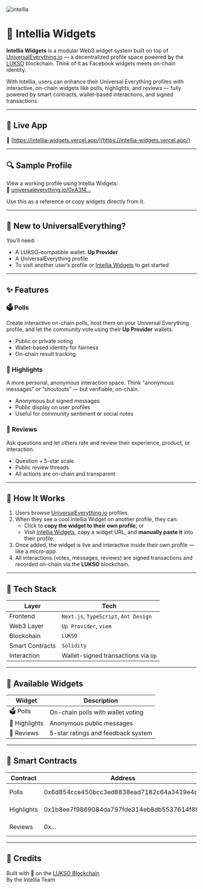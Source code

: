 ![intellia](https://socialify.git.ci/shivaraj65/intellia/image?description=1&font=Jost&language=1&name=1&owner=1&pattern=Solid&theme=Dark)

# 🧠 Intellia Widgets

**Intellia Widgets** is a modular Web3 widget system built on top of [UniversalEverything.io](https://universaleverything.io) — a decentralized profile space powered by the [LUKSO](https://lukso.network) blockchain. Think of it as Facebook widgets meets on-chain identity.

With Intellia, users can enhance their Universal Everything profiles with interactive, on-chain widgets like polls, highlights, and reviews — fully powered by smart contracts, wallet-based interactions, and signed transactions.

---

## 🚀 Live App

🔗 [https://intellia-widgets.vercel.app/](https://intellia-widgets.vercel.app/)

---

## 🔍 Sample Profile

View a working profile using Intellia Widgets:  
🧪 [universaleverything.io/0xA3f4...](https://universaleverything.io/0xA3f4d6098fcF44CD9273B5323f43be13C45966b7?network=testnet&assetGroup=grid)

Use this as a reference or copy widgets directly from it.

---

## 🧭 New to UniversalEverything?

You’ll need:
- A LUKSO-compatible wallet. **Up Provider**
- A UniversalEverything profile
- To visit another user’s profile or [Intellia Widgets](https://intellia-widgets.vercel.app) to get started

---

## ✨ Features

### 🗳️ Polls  
Create interactive on-chain polls, host them on your Universal Everything profile, and let the community vote using their **Up Provider** wallets.

- Public or private voting  
- Wallet-based identity for fairness  
- On-chain result tracking  

### 💬 Highlights  
A more personal, anonymous interaction space. Think “anonymous messages” or “shoutouts” — but verifiable, on-chain.

- Anonymous but signed messages  
- Public display on user profiles  
- Useful for community sentiment or social notes  

### 🌟 Reviews  
Ask questions and let others rate and review their experience, product, or interaction.

- Question + 5-star scale  
- Public review threads  
- All actions are on-chain and transparent  

---

## 🔗 How It Works

1. Users browse [UniversalEverything.io](https://universaleverything.io) profiles.  
2. When they see a cool Intellia Widget on another profile, they can:  
   - Click to **copy the widget to their own profile**, or  
   - Visit [Intellia Widgets](https://intellia-widgets.vercel.app), copy a widget URL, and **manually paste it** into their profile.  
3. Once added, the widget is live and interactive inside their own profile — like a micro-app.  
4. All interactions (votes, messages, reviews) are signed transactions and recorded on-chain via the **LUKSO** blockchain.

---

## 🧱 Tech Stack

| Layer         | Tech                                |
|---------------|-------------------------------------|
| Frontend      | `Next.js`, `TypeScript`, `Ant Design` |
| Web3 Layer    | `Up Provider`, `viem`               |
| Blockchain    | `LUKSO`                             |
| Smart Contracts | `Solidity`                        |
| Interaction   | Wallet-signed transactions via `Up` |

---

## 🧩 Available Widgets

| Widget     | Description                         |
|------------|-------------------------------------|
| 🗳️ Polls   | On-chain polls with wallet voting   |
| 💬 Highlights | Anonymous public messages         |
| 🌟 Reviews | 5-star ratings and feedback system  |

---

## 🧠 Smart Contracts

| Contract | Address | Explorer |
|----------|---------|----------|
| Polls    | 0x6d854cce450bcc3ed8838ead7182c64a3419e4d7   | [View on LUKSO](https://explorer.execution.testnet.lukso.network/address/0x6D854CCe450bcc3Ed8838EAD7182c64A3419e4D7?tab=txs) |
| Highlights | 0x1b8ee7f9869084da797fde314eb8db5537614f8f | [View on LUKSO](https://explorer.execution.testnet.lukso.network/address/0x1B8Ee7f9869084Da797fde314eb8Db5537614F8F) |
| Reviews  | 0x...   | [View on LUKSO](#) |

---

## 🤝 Credits

Built with 💜 on the [LUKSO Blockchain](https://lukso.network)  
By the Intellia Team


